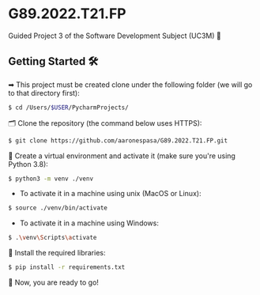 # G89.2022.T21.FP
Guided Project 3 of the Software Development Subject (UC3M) 🦮

## Getting Started 🛠
➡ This project must be created clone under the following folder (we will go to that directory first):

```bash
$ cd /Users/$USER/PycharmProjects/
```

🗂 Clone the repository (the command below uses HTTPS):
```sh
$ git clone https://github.com/aaronespasa/G89.2022.T21.FP.git
```

🌲 Create a virtual environment and activate it (make sure you're using Python 3.8):
```sh
$ python3 -m venv ./venv
```
- To activate it in a machine using unix (MacOS or Linux):
```sh
$ source ./venv/bin/activate
```

- To activate it in a machine using Windows:
```sh
$ .\venv\Scripts\activate
```

📄 Install the required libraries:
```sh
$ pip install -r requirements.txt
```

🎉 Now, you are ready to go!